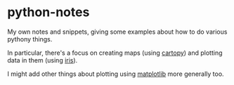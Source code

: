 # python-notes
My own notes and snippets, giving some examples about how to do various pythony things. 

In particular, there's a focus on creating maps (using [cartopy](https://scitools.org.uk/cartopy/docs/latest/index.html)) and plotting data in them (using [iris](https://scitools.org.uk/iris/docs/latest/index.html)).

I might add other things about plotting using [matplotlib](https://matplotlib.org/) more generally too.

